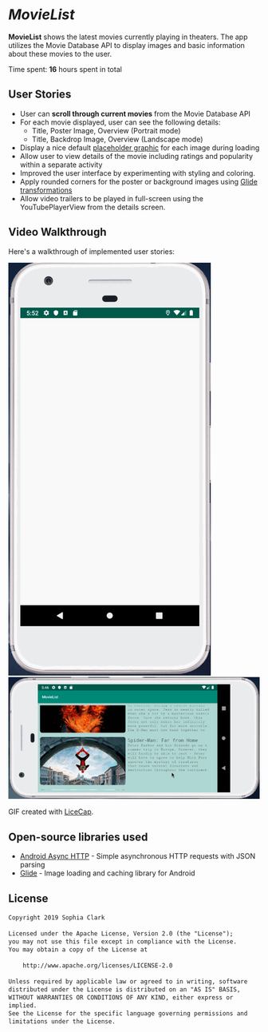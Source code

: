 # *MovieList*

**MovieList** shows the latest movies currently playing in theaters. The app utilizes the Movie Database API to display images and basic information about these movies to the user.

Time spent: **16** hours spent in total

## User Stories

* User can **scroll through current movies** from the Movie Database API
* For each movie displayed, user can see the following details:
  * Title, Poster Image, Overview (Portrait mode)
  * Title, Backdrop Image, Overview (Landscape mode)
* Display a nice default [placeholder graphic](https://guides.codepath.org/android/Displaying-Images-with-the-Glide-Library#advanced-usage) for each image during loading
* Allow user to view details of the movie including ratings and popularity within a separate activity
* Improved the user interface by experimenting with styling and coloring.
* Apply rounded corners for the poster or background images using [Glide transformations](https://guides.codepath.org/android/Displaying-Images-with-the-Glide-Library#transformations)
* Allow video trailers to be played in full-screen using the YouTubePlayerView from the details screen.

## Video Walkthrough

Here's a walkthrough of implemented user stories:

<img src='movielistportrait.gif' title='Video Walkthrough' width='' alt='Video Walkthrough' />

<img src='movielistlandscape.gif' title='Video Walkthrough' width='' alt='Video Walkthrough' />

GIF created with [LiceCap](http://www.cockos.com/licecap/).

## Open-source libraries used

- [Android Async HTTP](https://github.com/loopj/android-async-http) - Simple asynchronous HTTP requests with JSON parsing
- [Glide](https://github.com/bumptech/glide) - Image loading and caching library for Android

## License

    Copyright 2019 Sophia Clark

    Licensed under the Apache License, Version 2.0 (the "License");
    you may not use this file except in compliance with the License.
    You may obtain a copy of the License at

        http://www.apache.org/licenses/LICENSE-2.0

    Unless required by applicable law or agreed to in writing, software
    distributed under the License is distributed on an "AS IS" BASIS,
    WITHOUT WARRANTIES OR CONDITIONS OF ANY KIND, either express or implied.
    See the License for the specific language governing permissions and
    limitations under the License.

